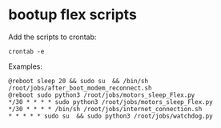 # bootup flex scripts 

Add the scripts to crontab:

```
crontab -e
```

Examples:

```
@reboot sleep 20 && sudo su  && /bin/sh /root/jobs/after_boot_modem_reconnect.sh
@reboot sudo python3 /root/jobs/motors_sleep_Flex.py
*/30 * * * * sudo python3 /root/jobs/motors_sleep_Flex.py
*/30 * * * * /bin/sh /root/jobs/internet_connection.sh
* * * * * sudo su  && sudo python3 /root/jobs/watchdog.py
```
